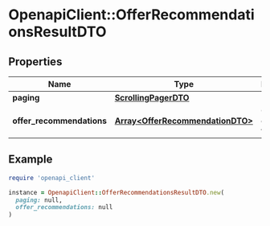 # OpenapiClient::OfferRecommendationsResultDTO

## Properties

| Name | Type | Description | Notes |
| ---- | ---- | ----------- | ----- |
| **paging** | [**ScrollingPagerDTO**](ScrollingPagerDTO.md) |  | [optional] |
| **offer_recommendations** | [**Array&lt;OfferRecommendationDTO&gt;**](OfferRecommendationDTO.md) | Страница списка товаров. |  |

## Example

```ruby
require 'openapi_client'

instance = OpenapiClient::OfferRecommendationsResultDTO.new(
  paging: null,
  offer_recommendations: null
)
```

